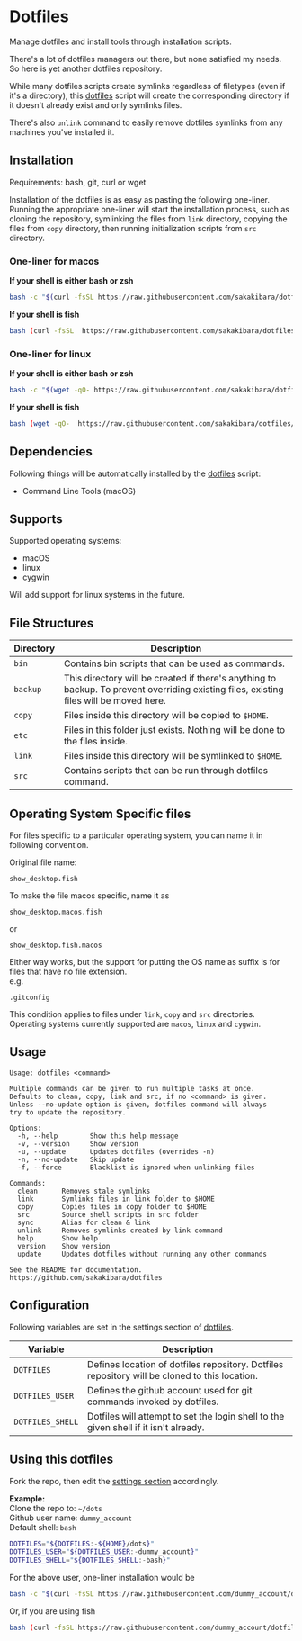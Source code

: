 # Dotfiles

[dotfiles]: bin/dotfiles
[settings]: bin/dotfiles#L6-L10

Manage dotfiles and install tools through installation scripts.

There's a lot of dotfiles managers out there, but none satisfied my needs. So here is yet another dotfiles repository.

While many dotfiles scripts create symlinks regardless of filetypes (even if it's a directory), this [dotfiles][dotfiles] script will create the corresponding directory if it doesn't already exist and only symlinks files.

There's also `unlink` command to easily remove dotfiles symlinks from any machines you've installed it.

## Installation

Requirements: bash, git, curl or wget

Installation of the dotfiles is as easy as pasting the following one-liner.
Running the appropriate one-liner will start the installation process, such as cloning the repository, symlinking the files from `link` directory, copying the files from `copy` directory, then running initialization scripts from `src` directory.

### One-liner for macos

**If your shell is either bash or zsh**
```sh
bash -c "$(curl -fsSL https://raw.githubusercontent.com/sakakibara/dotfiles/master/bin/dotfiles)"
```

**If your shell is fish**
```sh
bash (curl -fsSL  https://raw.githubusercontent.com/sakakibara/dotfiles/master/bin/dotfiles | psub)
```

### One-liner for linux

**If your shell is either bash or zsh**
```sh
bash -c "$(wget -qO- https://raw.githubusercontent.com/sakakibara/dotfiles/master/bin/dotfiles)"
```

**If your shell is fish**
```sh
bash (wget -qO-  https://raw.githubusercontent.com/sakakibara/dotfiles/master/bin/dotfiles | psub)
```

## Dependencies

Following things will be automatically installed by the [dotfiles][dotfiles] script:

* Command Line Tools (macOS)

## Supports

Supported operating systems:
* macOS
* linux
* cygwin

Will add support for linux systems in the future.

## File Structures

| Directory | Description                                                                                                                            |
| ---       | ---                                                                                                                                    |
| `bin`     | Contains bin scripts that can be used as commands.                                                                                     |
| `backup`  | This directory will be created if there's anything to backup. To prevent overriding existing files, existing files will be moved here. |
| `copy`    | Files inside this directory will be copied to `$HOME`.                                                                                 |
| `etc`     | Files in this folder just exists. Nothing will be done to the files inside.                                                            |
| `link`    | Files inside this directory will be symlinked to `$HOME`.                                                                              |
| `src`     | Contains scripts that can be run through dotfiles command.                                                                             |

## Operating System Specific files

For files specific to a particular operating system, you can name it in following convention.

Original file name:
```
show_desktop.fish
```

To make the file macos specific, name it as
```
show_desktop.macos.fish
```
or
```
show_desktop.fish.macos
```

Either way works, but the support for putting the OS name as suffix is for files that have no file extension.  
e.g.
```
.gitconfig
```

This condition applies to files under `link`, `copy` and `src` directories.
Operating systems currently supported are `macos`, `linux` and `cygwin`.

## Usage

```
Usage: dotfiles <command>

Multiple commands can be given to run multiple tasks at once.
Defaults to clean, copy, link and src, if no <command> is given.
Unless --no-update option is given, dotfiles command will always
try to update the repository.

Options:
  -h, --help        Show this help message
  -v, --version     Show version
  -u, --update      Updates dotfiles (overrides -n)
  -n, --no-update   Skip update
  -f, --force       Blacklist is ignored when unlinking files

Commands:
  clean      Removes stale symlinks
  link       Symlinks files in link folder to $HOME
  copy       Copies files in copy folder to $HOME
  src        Source shell scripts in src folder
  sync       Alias for clean & link
  unlink     Removes symlinks created by link command
  help       Show help
  version    Show version
  update     Updates dotfiles without running any other commands

See the README for documentation.
https://github.com/sakakibara/dotfiles
```

## Configuration

Following variables are set in the settings section of [dotfiles][settings].

| Variable         | Description                                                                                   |
| ---              | ---                                                                                           |
| `DOTFILES`       | Defines location of dotfiles repository. Dotfiles repository will be cloned to this location. |
| `DOTFILES_USER`  | Defines the github account used for git commands invoked by dotfiles.                         |
| `DOTFILES_SHELL` | Dotfiles will attempt to set the login shell to the given shell if it isn't already.          |

## Using this dotfiles

Fork the repo, then edit the [settings section][settings] accordingly.

**Example:**  
Clone the repo to: `~/dots`  
Github user name: `dummy_account`  
Default shell: `bash`

```sh
DOTFILES="${DOTFILES:-${HOME}/dots}"
DOTFILES_USER="${DOTFILES_USER:-dummy_account}"
DOTFILES_SHELL="${DOTFILES_SHELL:-bash}"
```

For the above user, one-liner installation would be

```sh
bash -c "$(curl -fsSL https://raw.githubusercontent.com/dummy_account/dotfiles/master/bin/dotfiles)"
```

Or, if you are using fish

```sh
bash (curl -fsSL https://raw.githubusercontent.com/dummy_account/dotfiles/master/bin/dotfiles | psub)
```
